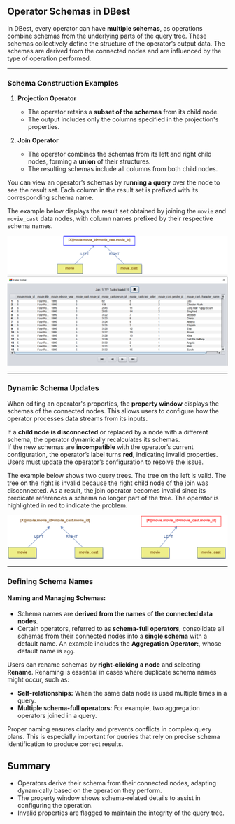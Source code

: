 ## Operator Schemas in DBest

In DBest, every operator can have **multiple schemas**, as operations combine schemas from the underlying parts of the query tree. These schemas collectively define the structure of the operator’s output data. The schemas are derived from the connected nodes and are influenced by the type of operation performed.

---

### Schema Construction Examples

1. **Projection Operator**  
   - The operator retains a **subset of the schemas** from its child node.  
   - The output includes only the columns specified in the projection's properties.

2. **Join Operator**  
   - The operator combines the schemas from its left and right child nodes, forming a **union** of their structures.  
   - The resulting schemas include all columns from both child nodes.

You can view an operator’s schemas by **running a query** over the node to see the result set. Each column in the result set is prefixed with its corresponding schema name.

The example below displays the result set obtained by joining the `movie` and `movie_cast` data nodes, with column names prefixed by their respective schema names.
 
<img src="assets/images/join-schemas.png" alt="Schemas Constructed by a Join" width="700"/>

---

### Dynamic Schema Updates

When editing an operator's properties, the **property window** displays the schemas of the connected nodes. This allows users to configure how the operator processes data streams from its inputs.

If a **child node is disconnected** or replaced by a node with a different schema, the operator dynamically recalculates its schemas.  
If the new schemas are **incompatible** with the operator’s current configuration, the operator’s label turns **red**, indicating invalid properties.  
Users must update the operator’s configuration to resolve the issue.

The example below shows two query trees. The tree on the left is valid. The tree on the right is invalid because the right child node of the join was disconnected. As a result, the join operator becomes invalid since its predicate references a schema no longer part of the tree. The operator is highlighted in red to indicate the problem.

<img src="assets/images/red-flag.png" alt="Join with a broken reference" width="700"/>


---

### Defining Schema Names

#### Naming and Managing Schemas:
- Schema names are **derived from the names of the connected data nodes**.  
- Certain operators, referred to as **schema-full operators**, consolidate all schemas from their connected nodes into a **single schema** with a default name. An example includes the **Aggregation Operator:**, whose default name is `agg`.  
 
Users can rename schemas by **right-clicking a node** and selecting **Rename**.  Renaming is essential in cases where duplicate schema names might occur, such as:
  - **Self-relationships:** When the same data node is used multiple times in a query.
  - **Multiple schema-full operators:** For example, two aggregation operators joined in a query.

Proper naming ensures clarity and prevents conflicts in complex query plans. This is especially important for queries that rely on precise schema identification to produce correct results.



## Summary
- Operators derive their schema from their connected nodes, adapting dynamically based on the operation they perform.
- The property window shows schema-related details to assist in configuring the operation.
- Invalid properties are flagged to maintain the integrity of the query tree.


